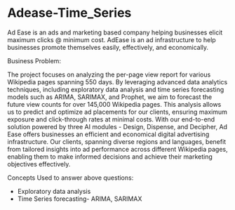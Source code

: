 # Adease-Time_Series
Ad Ease is an ads and marketing based company helping businesses elicit maximum clicks @ minimum cost. AdEase is an ad infrastructure to help businesses promote themselves easily, effectively, and economically.

Business Problem:

The project focuses on analyzing the per-page view report for various Wikipedia pages spanning 550 days. By leveraging advanced data analytics techniques, including exploratory data analysis and time series forecasting models such as ARIMA, SARIMAX, and Prophet, we aim to forecast the future view counts for over 145,000 Wikipedia pages. This analysis allows us to predict and optimize ad placements for our clients, ensuring maximum exposure and click-through rates at minimal costs. With our end-to-end solution powered by three AI modules - Design, Dispense, and Decipher, Ad Ease offers businesses an efficient and economical digital advertising infrastructure. Our clients, spanning diverse regions and languages, benefit from tailored insights into ad performance across different Wikipedia pages, enabling them to make informed decisions and achieve their marketing objectives effectively.

Concepts Used to answer above questions:
- Exploratory data analysis
- Time Series forecasting- ARIMA, SARIMAX
